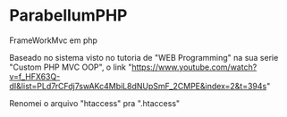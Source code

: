 # ParabellumPHP
FrameWorkMvc em php

Baseado no sistema visto no tutoria de "WEB Programming" na sua serie "Custom PHP MVC OOP", o link "https://www.youtube.com/watch?v=f_HFX63Q-dI&list=PLd7rCFdj7swAKc4MbiL8dNUpSmF_2CMPE&index=2&t=394s"

Renomei o arquivo "htaccess" pra ".htaccess"
